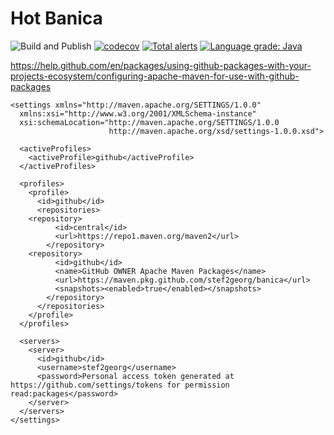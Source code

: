 # Hot Banica
![Build and Publish](https://github.com/stef2georg/banica/workflows/Build%20and%20Publish/badge.svg)
[![codecov](https://codecov.io/gh/stef2georg/banica/branch/master/graph/badge.svg)](https://codecov.io/gh/stef2georg/banica)
[![Total alerts](https://img.shields.io/lgtm/alerts/g/stef2georg/banica.svg?logo=lgtm&logoWidth=18)](https://lgtm.com/projects/g/stef2georg/banica/alerts/)
[![Language grade: Java](https://img.shields.io/lgtm/grade/java/g/stef2georg/banica.svg?logo=lgtm&logoWidth=18)](https://lgtm.com/projects/g/stef2georg/banica/context:java)

https://help.github.com/en/packages/using-github-packages-with-your-projects-ecosystem/configuring-apache-maven-for-use-with-github-packages

```<!-- Maven setting file. It should be located in ~/.m2. -->
<settings xmlns="http://maven.apache.org/SETTINGS/1.0.0"
  xmlns:xsi="http://www.w3.org/2001/XMLSchema-instance"
  xsi:schemaLocation="http://maven.apache.org/SETTINGS/1.0.0
                      http://maven.apache.org/xsd/settings-1.0.0.xsd">

  <activeProfiles>
    <activeProfile>github</activeProfile>
  </activeProfiles>

  <profiles>
    <profile>
      <id>github</id>
      <repositories>
	<repository>
          <id>central</id>
          <url>https://repo1.maven.org/maven2</url>
        </repository>
	<repository>
          <id>github</id>
          <name>GitHub OWNER Apache Maven Packages</name>
          <url>https://maven.pkg.github.com/stef2georg/banica</url>
          <snapshots><enabled>true</enabled></snapshots>
        </repository>
      </repositories>
    </profile>
  </profiles>

  <servers>
    <server>
      <id>github</id>
      <username>stef2georg</username>
      <password>Personal access token generated at https://github.com/settings/tokens for permission read:packages</password>
    </server>
  </servers>
</settings>
```
